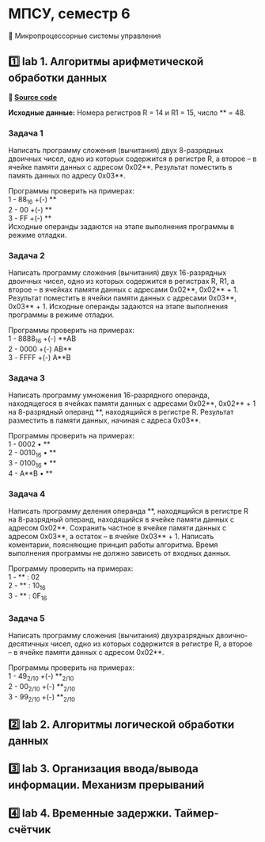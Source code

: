 # МПСУ, семестр 6

🔑 Микропроцессорные системы управления

## 1️⃣ lab 1. Алгоритмы арифметической обработки данных

**🔗 [Source code](lab1/)**

**Исходные данные:** Номера регистров R = 14 и R1 = 15, число ** = 48.

### Задача 1

Написать программу сложения (вычитания) двух 8-разрядных двоичных чисел, одно из которых содержится в регистре R, а второе – в ячейке памяти данных с адресом 0x02**. Результат поместить в память данных по адресу 0x03\*\*.

Программы проверить на примерах:  
1 - 88<sub>16</sub> +(-) \*\*  
2 - 00 +(-) \*\*  
3 - FF +(-) \*\*  
Исходные операнды задаются на этапе выполнения программы в режиме отладки.

### Задача 2

Написать программу сложения (вычитания) двух 16-разрядных двоичных чисел, одно из которых содержится в регистрах R, R1, а второе – в ячейках памяти данных с адресами 0x02\*\*, 0x02\*\* + 1. Результат поместить в ячейки памяти данных с адресами 0x03\*\*, 0x03\*\* + 1. Исходные операнды задаются на этапе выполнения программы в режиме отладки.

Программы проверить на примерах:  
1 - 8888<sub>16</sub> +(-) \*\*АВ  
2 - 0000 +(-) АВ\*\*  
3 - FFFF +(-) А\*\*В

### Задача 3

Написать программу умножения 16-разрядного операнда, находящегося в ячейках памяти данных с адресами 0x02\*\*, 0x02\*\* + 1 на 8-разрядный операнд \*\*, находящийся в регистре R. Результат разместить в памяти данных, начиная с адреса 0x03\*\*.

Программы проверить на примерах:  
1 - 0002 • \*\*  
2 - 0010<sub>16</sub> • \*\*  
3 - 0100<sub>16</sub> • \*\*  
4 - А\*\*В • \*\*

### Задача 4

Написать программу деления операнда \*\*, находящийся в регистре R на 8-разрядный операнд, находящийся в ячейке памяти данных с адресом 0x02\*\*. Сохранить частное в ячейке памяти данных с адресом 0x03**, а остаток – в ячейке 0x03\*\* + 1. Написать коментарии, поясняющие принцип работы алгоритма. Время выполнения программы не должно зависеть от входных данных.

Программу проверить на примерах:  
1 - \*\* : 02  
2 - \*\* : 10<sub>16</sub>  
3 - \*\* : 0F<sub>16</sub>

### Задача 5

Написать программу сложения (вычитания) двухразрядных двоично-десятичных чисел, одно из которых содержится в регистре R, а второе – в ячейке памяти данных с адресом 0x02\*\*.

Программы проверить на примерах:  
1 - 49<sub>2/10</sub> +(-) \*\*<sub>2/10</sub>  
2 - 00<sub>2/10</sub> +(-) **<sub>2/10</sub>  
3 - 99<sub>2/10</sub> +(-) **<sub>2/10</sub>

## 2️⃣ lab 2. Алгоритмы логической обработки данных

## 3️⃣ lab 3. Организация ввода/вывода информации. Механизм прерываний

## 4️⃣ lab 4. Временные задержки. Таймер-счётчик